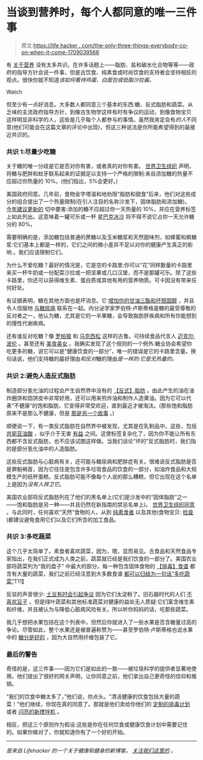 # 当谈到营养时，每个人都同意的唯一三件事

> 原文:[https://life hacker . com/the-only-three-things-everybody-co-on-when-it-come-1709039566](https://lifehacker.com/the-only-three-things-everybody-agrees-on-when-it-comes-1709039566)

有 [关于营养](https://lifehacker.com/why-theres-so-much-confusion-over-nutrition-and-fitness-1572870867) 没有太多共识。在许多话题上——脂肪、盐和碳水化合物等等——政府的指导方针会说一件事，但是古饮食、纯素食或时尚饮食的支持者会坚持相反的观点。很快你就不知道*该如何看待鸡蛋、白面包或低脂沙拉酱。*

Watch

但至少有一点好消息。大多数人都同意三个基本的东西:糖、反式脂肪和蔬菜。从乏味的主流政府指导方针，到像古生物学这样有时有争议的运动，到像食物宝贝 这样明显非科学的人，这些是几乎每个人都参与的事情。虽然我肯定会有*的人*不同意(他们可能会在这篇文章的评论中出现)，但这三种说法是你所能希望得到的最接近共识的。

### 共识 1:尽量少吃糖

关于糖的唯一分歧是它是否对你有害，或者真的对你有害。 [世界卫生组织](http://www.who.int/mediacentre/news/releases/2015/sugar-guideline/en/) 声明，将糖与肥胖和蛀牙联系起来的证据足以支持一个严格的限制:来自添加糖的热量不应超过你热量的 10%。(他们指出，5%会更好。)

美国政府同意。几年前，食物金字塔温和地劝阻“脂肪和甜食”后来，他们对这些成分的组合提出了一个热量限制(在引人注目的名称沙发下，固体脂肪和添加糖)。 [今年建议更新的](http://www.health.gov/dietaryguidelines/2015-scientific-report/02-executive-summary.asp) 切中要害:添加的糖不应超过你一天热量的 10%，并应在营养标签上如此列出。这意味着一罐可乐或一杯 [星巴克冰沙](https://lifehacker.com/are-smoothies-healthy-1696270191) 将不得不说它占你一天允许糖分的 80%。

需要明确的是，添加糖包括普通的蔗糖以及玉米糖浆和天然甜味剂，如蜂蜜和枫糖浆:它们基本上都是一样的，它们之间的微小差异不足以对你的健康产生真正的影响 。我们应该限制它们。

为什么不爱吃糖？最好的情况是，它是空的卡路里:你可以“花”同样数量的卡路里来买一杯牛奶或一份配菜沙拉或一把坚果或几口汉堡，而不是那罐可乐。除了这些卡路里，你还可以获得维生素、蛋白质或其他有用的营养物质。可卡因没有带来任何好处。

有证据表明，糖在其他方面也是坏消息。它 [增加你的甘油三酯和坏胆固醇](http://my.clevelandclinic.org/services/heart/prevention/risk-factors/cholesterol/triglycerides) ，并且令人信服地 [与糖尿病](http://www.medicalnewstoday.com/articles/257108.php) 联系在一起。内分泌学家罗伯特·卢斯蒂格是糖的最受尊敬的反对者之一，他认为糖，尤其是它的一半果糖，会导致脂肪肝疾病和所有你能想到的慢性代谢疾病。

还有谁反对吃糖？像 [罗柏狼](http://robbwolf.com/2012/12/21/sugar-drug/) 和 [马克西松](http://www.marksdailyapple.com/the-definitive-guide-to-sugar/) 这样的古鲁。可持续食品代言人 [迈克尔·波伦](http://hereandnow.wbur.org/2014/05/15/pollan-healthy-food) 。甚至还有 [美食美女](http://foodbabe.com/2011/12/19/ditch-refined-sugar/) 。我确实发现了这个规则的一个例外:糖业协会希望你吃更多的糖，说它可以是“健康饮食的一部分”，唯一的错误是它的卡路里含量。换句话说，他们支持糖的最好理由*和反对*糖的理由*是一样的:它是无热量的。*

### 共识 2:避免人造反式脂肪

制造部分氢化油的过程会产生自然界中没有的 [【反式】脂肪](http://en.wikipedia.org/wiki/Trans_fat) 。由此产生的油在油炸圈饼和馅饼皮中非常好用，还可以用来煎炸油和制作人造黄油。因为它可以代表“不健康”的饱和脂肪，它变得非常受欢迎，直到最近才被淘汰。(那些饱和脂肪原来不是那么不健康，但是 [那是另一个故事](https://lifehacker.com/contrary-to-belief-saturated-fat-isnt-bad-for-your-hea-1684749042) 。)

顺便说一下，有一类反式脂肪在自然界中被发现，尤其是在乳制品中。这些，包括 [共轭亚油酸](http://en.wikipedia.org/wiki/Conjugated_linoleic_acid) ，似乎介于无害 [有益](http://chriskresser.com/can-some-trans-fats-be-healthy/) 之间。这使标签复杂化了，因为你不能让所有东西都不含反式脂肪，也不应该试图这样做。当我们谈论“坏的”反式脂肪时，我们指的是部分氢化油中的人造脂肪。

这些反式脂肪与心脏病有关，还可能与糖尿病和肥胖症有关。很难说反式脂肪是否是罪魁祸首，因为它往往是包含许多垃圾食品的饮食的一部分，如油炸食品和大规模生产的纸杯蛋糕。反式脂肪可能不像每个人说的那么糟糕，但它出现在这个名单上是因为*没有人捍卫它*。

美国农业部将反式脂肪列在了他们的黑名单上(它们是沙发中的“固体脂肪”之一——饱和脂肪是另一种——并且仍然在新指南的禁忌名单上)。 [世界卫生组织同意](http://www.who.int/bulletin/releases/NFM0413/en/) 。与此同时，任何喜欢“天然”食物的人，从到 [纯素食者](http://www.veganhealth.org/articles/fattyacids) 以及其他(食物宝贝: [检查](http://foodbabe.com/tag/trans-fat/) )都建议避免食用它们以及它们所含的加工食品。

### 共识 3:多吃蔬菜

这个几乎太简单了。素食者喜欢蔬菜，因为，嗯，显而易见。古食品和天然食品专家指出，在我们正式成为人类之前，蔬菜就已经是我们饮食的一部分了。美国农业部将蔬菜列为“我的盘子” 中最大的部分。每一种包含固体食物的 [【排毒】食谱](http://lifehacker.com/what-happens-in-your-body-during-a-cleanse-or-detox-1669540259) 都含有大量的蔬菜，我们之前已经注意到大多数食谱 [都可以归结为一句话“多吃蔬菜”](https://lifehacker.com/most-diets-can-be-boiled-down-to-three-words-eat-more-1633554716)T11】

反驳的声音很少: [土豆有时会引起争议](http://www.foodpolitics.com/tag/potatoes/) 因为它们太淀粉了。旧石器时代的人们 [不喜欢豆子](http://paleoleap.com/beans-and-legumes/) 。但是绿叶蔬菜和其他标准蔬菜对健康的益处无人质疑:它们富含维生素和纤维，并且被认为与降低心脏病风险有关。所以听你妈妈的话，吃那些蔬菜。

我几乎想把水果包括在这个列表中，但然后你就进入了一些水果是否含糖量过高的争论。尽管如此，整个水果还是被普遍称赞为——甚至罗伯特·卢斯蒂格也说水果中的 [糖分是好的](http://www.chewfo.com/diets/fat-chance-by-robert-h-lustig-md-2012-what-to-eat-and-foods-to-avoid-food-list/) ，因为大自然用纤维包装了它。

### 最后的警告

奇怪的是，这三件事——因为它们是如此的一致——被垃圾科学的提供者显著地使用。他们提出了很好的网关声明，让你同意之前，他们拿出自己更奇怪的信仰和推销。

“我们的饮食中糖太多了，”他们说，你点头。"清洁健康的饮食包括大量的蔬菜！"他们继续，你现在真的同意了。那就是他们卖给你他们的 [定制的排毒计划](http://articles.mercola.com/sites/articles/archive/2014/07/24/sugar-brain-function.aspx) 或者 [闪亮的新搅拌机](http://www.fatsickandnearlydead.com/) 。

相反，把这三个原则作为假设:这些是你在任何饮食或健康饮食计划中需要记住的。如果你做对了，你就知道你有了一个好的开始。

* * *

[](http://vitals.lifehacker.com/)**是来自 Lifehacker 的一个关于健康和健身的新博客。* [*关注我们这里的*](https://twitter.com/VitalsLH) *。**